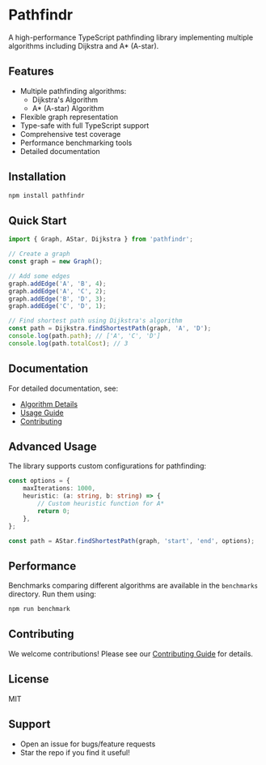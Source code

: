 # Pathfindr

A high-performance TypeScript pathfinding library implementing multiple algorithms including Dijkstra and A\* (A-star).

## Features

- Multiple pathfinding algorithms:
  - Dijkstra's Algorithm
  - A\* (A-star) Algorithm
- Flexible graph representation
- Type-safe with full TypeScript support
- Comprehensive test coverage
- Performance benchmarking tools
- Detailed documentation

## Installation

```bash
npm install pathfindr
```

## Quick Start

```typescript
import { Graph, AStar, Dijkstra } from 'pathfindr';

// Create a graph
const graph = new Graph();

// Add some edges
graph.addEdge('A', 'B', 4);
graph.addEdge('A', 'C', 2);
graph.addEdge('B', 'D', 3);
graph.addEdge('C', 'D', 1);

// Find shortest path using Dijkstra's algorithm
const path = Dijkstra.findShortestPath(graph, 'A', 'D');
console.log(path.path); // ['A', 'C', 'D']
console.log(path.totalCost); // 3
```

## Documentation

For detailed documentation, see:

- [Algorithm Details](./docs/algorithms.md)
- [Usage Guide](./docs/usage.md)
- [Contributing](./docs/contributing.md)

## Advanced Usage

The library supports custom configurations for pathfinding:

```typescript
const options = {
	maxIterations: 1000,
	heuristic: (a: string, b: string) => {
		// Custom heuristic function for A*
		return 0;
	},
};

const path = AStar.findShortestPath(graph, 'start', 'end', options);
```

## Performance

Benchmarks comparing different algorithms are available in the `benchmarks` directory. Run them using:

```bash
npm run benchmark
```

## Contributing

We welcome contributions! Please see our [Contributing Guide](./docs/contributing.md) for details.

## License

MIT

## Support

- Open an issue for bugs/feature requests
- Star the repo if you find it useful!
